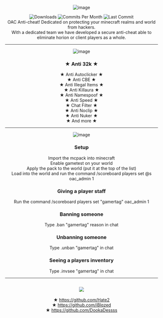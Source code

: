 <div align="center">
  
  ![image](https://user-images.githubusercontent.com/90171285/188550819-ca982970-f832-4c58-b850-7836c10cabf0.png)

  <img src="https://img.shields.io/github/downloads/Hate2/OAC/total?style=plastic&logo=appveyor" alt="Downloads"/>
  <img src="https://img.shields.io/github/commit-activity/m/Hate2/OAC?style=plastic&logo=appveyor" alt="Commits Per Month"/>
  <img src="https://img.shields.io/github/last-commit/Hate2/OAC?style=plastic&logo=appveyor" alt="Last Commit"/><br>
  OAC Anti-cheat! Dedicated on protecting your minecraft realms and world from hackers.<br>
  With a dedicated team we have developed a secure anti-cheat able to eliminate horion or client players as a whole.


  ---

  ![image](https://user-images.githubusercontent.com/90171285/188550636-6bbc1ee2-9b95-4cdc-a982-d1554ddbaebf.png)


  ### ★ Anti 32k ★<br>
  ★ Anti Autoclicker ★<br>
  ★ Anti CBE ★<br>
  ★ Anti Illegal Items ★<br>
  ★ Anti Killaura ★<br>
  ★ Anti Namespoof ★<br>
  ★ Anti Speed ★<br>
  ★ Chat Filter ★<br>
  ★ Anti Noclip ★<br>
  ★ Anti Nuker ★<br>
  ★ And more ★<br>


  ---

  ![image](https://user-images.githubusercontent.com/90171285/188550662-105b8150-96bf-4f02-ae51-e9ee2890d3fa.png)

  ### Setup
  Import the mcpack into minecraft<br>
  Enable gametest on your world<br>
  Apply the pack to the world (put it at the top of the list)<br>
  Load into the world and run the command /scoreboard players set @s oac_admin 1<br>

  ### Giving a player staff
  Run the command /scoreboard players set "gamertag" oac_admin 1<br>

  ### Banning someone
  Type .ban "gamertag" reason in chat<br>

  ### Unbanning someone
  Type .unban "gamertag" in chat<br>

  ### Seeing a players inventory
  Type .invsee "gamertag" in chat<br>


  ---

  ## <img src="https://media.discordapp.net/attachments/781201377455767582/1016465287798865930/43f0e64ad6780abacbc14c6bed9c86020e3be70fda39a3ee5e6b4b0d3255bfef95601890afd80709da39a3ee5e6b4b0d3255bfef95601890afd8070955cfa57ca9095705b0b1dc394fa5c1db.png">
  ★ https://github.com/Hate2<br>
  ★ https://github.com/iBlqzed<br>
  ★ https://github.com/DookaDessss
</div>
